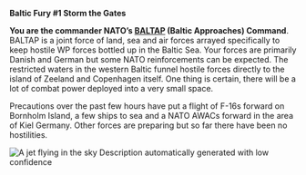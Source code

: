 **Baltic Fury \#1 Storm the Gates**

**<span class="underline">You are the commander NATO’s</span>
[BALTAP](https://en.wikipedia.org/wiki/Allied_Forces_Baltic_Approaches)
<span class="underline">(Baltic Approaches) Command</span>**. BALTAP is
a joint force of land, sea and air forces arrayed specifically to keep
hostile WP forces bottled up in the Baltic Sea. Your forces are
primarily Danish and German but some NATO reinforcements can be
expected. The restricted waters in the western Baltic funnel hostile
forces directly to the island of Zeeland and Copenhagen itself. One
thing is certain, there will be a lot of combat power deployed into a
very small space.

Precautions over the past few hours have put a flight of F-16s forward
on Bornholm Island, a few ships to sea and a NATO AWACs forward in the
area of Kiel Germany. Other forces are preparing but so far there have
been no hostilities.

![A jet flying in the sky Description automatically generated with low
confidence](/assets/images/aar/bf/bf1/image1.jpeg)
